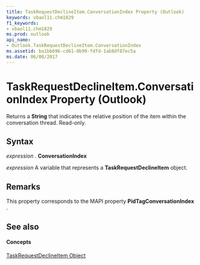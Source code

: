 ```yaml
---
title: TaskRequestDeclineItem.ConversationIndex Property (Outlook)
keywords: vbaol11.chm1829
f1_keywords:
- vbaol11.chm1829
ms.prod: outlook
api_name:
- Outlook.TaskRequestDeclineItem.ConversationIndex
ms.assetid: ba1bb696-cd61-0b99-fdfd-1ab8df87ec5a
ms.date: 06/08/2017
---
```



# TaskRequestDeclineItem.ConversationIndex Property (Outlook)

Returns a  **String** that indicates the relative position of the item within the conversation thread. Read-only.


## Syntax

 _expression_ . **ConversationIndex**

 _expression_ A variable that represents a **TaskRequestDeclineItem** object.


## Remarks

This property corresponds to the MAPI property  **PidTagConversationIndex** .


## See also


#### Concepts


[TaskRequestDeclineItem Object](Outlook.TaskRequestDeclineItem.md)

